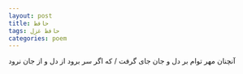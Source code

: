 ```yaml
---
layout: post
title: حافظ
tags: حافظ غزل
categories: poem
---
```


آنچنان مهر توام بر دل و جان جای گرفت / که اگر سر برود از دل و از جان نرود